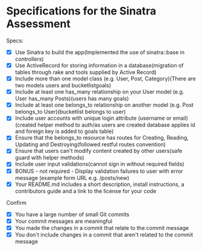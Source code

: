 # Specifications for the Sinatra Assessment

Specs:
- [x] Use Sinatra to build the app(Implemented the use of sinatra::base in controllers)
- [x] Use ActiveRecord for storing information in a database(migration of tables through rake and tools supplied by Active Record)
- [x] Include more than one model class (e.g. User, Post, Category)(There are two models users and bucketlistgoals)
- [x] Include at least one has_many relationship on your User model (e.g. User has_many Posts)(users has many goals)
- [x] Include at least one belongs_to relationship on another model (e.g. Post belongs_to User)(bucketlist belongs to user)
- [x] Include user accounts with unique login attribute (username or email)(created helper method to auth/as users are created database applies id and foreign key is added to goals table)
- [x] Ensure that the belongs_to resource has routes for Creating, Reading, Updating and Destroying(followed restful routes convention)
- [x] Ensure that users can't modify content created by other users(safe guard with helper methods)
- [x] Include user input validations(cannot sign in without required fields)
- [x] BONUS - not required - Display validation failures to user with error message (example form URL e.g. /posts/new)
- [x] Your README.md includes a short description, install instructions, a contributors guide and a link to the license for your code

Confirm
- [x] You have a large number of small Git commits
- [x] Your commit messages are meaningful
- [x] You made the changes in a commit that relate to the commit message
- [x] You don't include changes in a commit that aren't related to the commit message
